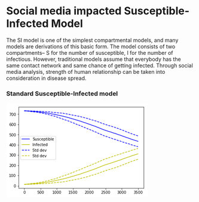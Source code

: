 # Social media impacted Susceptible-Infected Model
The SI model is one of the simplest compartmental models, and many models are derivations of this basic form. The model consists of two compartments– S for the number of susceptible, I for the number of infectious. However, traditional models assume that everybody has the same contact network and same chance of getting infected. Through social media analysis, strength of human relationship can be taken into consideration in disease spread.

### Standard Susceptible-Infected model<br/>
<img src="https://github.com/jhkuang11/simulation/blob/master/graphs/1.png" />
